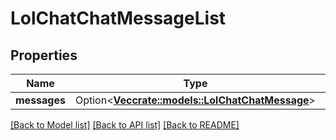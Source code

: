 # LolChatChatMessageList

## Properties

Name | Type | Description | Notes
------------ | ------------- | ------------- | -------------
**messages** | Option<[**Vec<crate::models::LolChatChatMessage>**](LolChatChatMessage.md)> |  | [optional]

[[Back to Model list]](../README.md#documentation-for-models) [[Back to API list]](../README.md#documentation-for-api-endpoints) [[Back to README]](../README.md)


